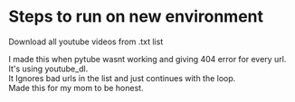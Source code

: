 # Steps to run on new environment
Download all youtube videos from .txt list

I made this when pytube wasnt working and giving 404 error for every url.  
It's using youtube_dl.  
It Ignores bad urls in the list and just continues with the loop.   
Made this for my mom to be honest.
